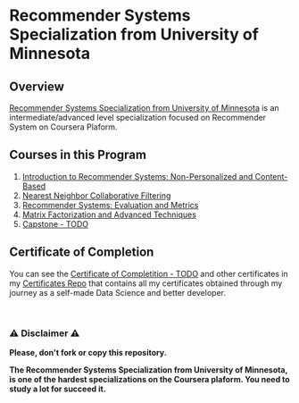 # Recommender Systems Specialization from University of Minnesota

## Overview
[Recommender Systems Specialization from University of Minnesota](https://www.coursera.org/specializations/recommender-systems) is an intermediate/advanced level specialization focused on Recommender System on Coursera Plaform.

## Courses in this Program

1) [Introduction to Recommender Systems: Non-Personalized and Content-Based](./01%20-%20Introduction%20to%20Recommender%20System%20-%20Non%20Personalized%20and%20Content-Based) 
2) [Nearest Neighbor Collaborative Filtering](./02%20-%20Neares%20Neighbor%20Collaborative%20Filtering)
3) [Recommender Systems: Evaluation and Metrics](./03%20-%20Recommender%20Systems%20-%20Evaluation%20and%20Metrix)
4) [Matrix Factorization and Advanced Techniques](./04%20-%20Matrix%20Factorization%20and%20Advanced%20Techniques)
5) [Capstone - TODO](./05%20-%20Recommender%20Systems%20Capstone)

## Certificate of Completion
You can see the [Certificate of Completition - TODO](TODO) and other certificates in my [Certificates Repo](https://github.com/AlessandroCorradini/Certificates) that contains all my certificates obtained through my journey as a self-made Data Science and better developer.

<br/>

### ⚠️ Disclaimer ⚠️
**Please, don't fork or copy this repository.**

**The Recommender Systems Specialization from University of Minnesota, is one of the hardest specializations on the Coursera plaform. You need to study a lot for succeed it.**
